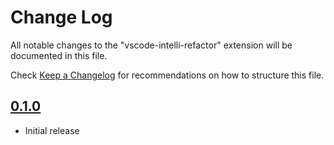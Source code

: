 # Change Log

All notable changes to the "vscode-intelli-refactor" extension will be documented in this file.

Check [Keep a Changelog](http://keepachangelog.com/) for recommendations on how to structure this file.

## [0.1.0]

- Initial release

[0.1.0]: https://github.com/ypresto/vscode-intelli-refactor/releases/tag/v0.1.0
